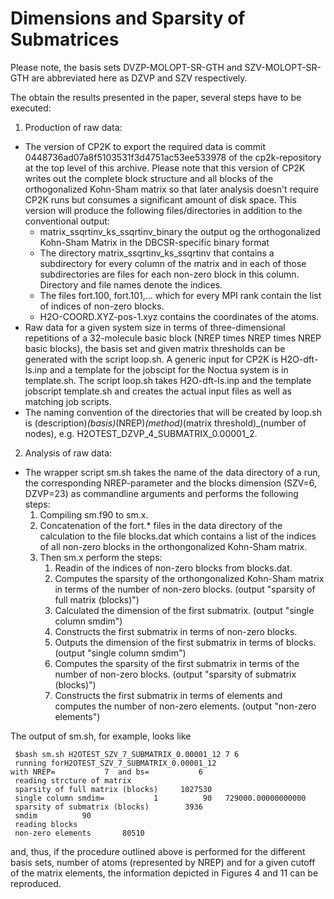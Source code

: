 # Dimensions and Sparsity of Submatrices

Please note, the basis sets DVZP-MOLOPT-SR-GTH and SZV-MOLOPT-SR-GTH are abbreviated here as DZVP and SZV respectively.

The obtain the results presented in the paper, several steps have to be executed:

1. Production of raw data:
  * The version of CP2K to export the required data is commit 0448736ad07a8f5103531f3d4751ac53ee533978 of the cp2k-repository at the top level of this archive. Please note that this version of CP2K writes out the complete block structure and all blocks of the orthogonalized Kohn-Sham matrix so that later analysis doesn't require CP2K runs but consumes a significant amount of disk space. This version will produce the following files/directories in addition to the conventional output:
     * matrix_ssqrtinv_ks_ssqrtinv_binary the output og the orthogonalized Kohn-Sham Matrix in the DBCSR-specific binary format 
     * The directory matrix_ssqrtinv_ks_ssqrtinv that contains a subdirectory for every column of the matrix and in each of those subdirectories are files for each non-zero block in this column. Directory and file names denote the indices.
     * The files fort.100, fort.101,... which for every MPI rank contain the list of indices of non-zero blocks.
     * H2O-COORD.XYZ-pos-1.xyz contains the coordinates of the atoms.
  * Raw data for a given system size in terms of three-dimensional repetitions of a 32-molecule basic block (NREP times NREP times NREP basic blocks), the basis set and given matrix thresholds can be generated with the script loop.sh. A generic input for CP2K is H2O-dft-ls.inp and a template for the jobscipt for the Noctua system is in template.sh. The script loop.sh takes H2O-dft-ls.inp and the template jobscript template.sh and creates the actual input files as well as matching job scripts.
  * The naming convention of the directories that will be created by loop.sh is (description)_(basis)_(NREP)_(method)_(matrix threshold)_(number of nodes), e.g. H2OTEST_DZVP_4_SUBMATRIX_0.00001_2.

2. Analysis of raw data: 
  * The wrapper script sm.sh takes the name of the data directory of a run, the corresponding NREP-parameter and the blocks dimension (SZV=6, DZVP=23) as commandline arguments and performs the following steps:
     1. Compiling sm.f90 to sm.x.
     2. Concatenation of the fort.* files in the data directory of the calculation to the file blocks.dat which contains a list of the indices of all non-zero blocks in the orthongonalized Kohn-Sham matrix.
     3. Then sm.x perform the steps:
        1. Readin of the indices of non-zero blocks from blocks.dat.
        2. Computes the sparsity of the orthongonalized Kohn-Sham matrix in terms of the number of non-zero blocks. (output "sparsity of full matrix (blocks)")
        3. Calculated the dimension of the first submatrix. (output "single column smdim")
        4. Constructs the first submatrix in terms of non-zero blocks.
        5. Outputs the dimension of the first submatrix in terms of blocks. (output "single column smdim")
        6. Computes the sparsity of the first submatrix in terms of the number of non-zero blocks. (output "sparsity of submatrix (blocks)")
        7. Constructs the first submatrix in terms of elements and computes the number of non-zero elements. (output "non-zero elements")

The output of sm.sh, for example, looks like
```
 $bash sm.sh H2OTEST_SZV_7_SUBMATRIX_0.00001_12 7 6
 running forH2OTEST_SZV_7_SUBMATRIX_0.00001_12                                                                  with NREP=           7  and bs=           6
 reading strcture of matrix
 sparsity of full matrix (blocks)     1027530
 single column smdim=           1          90   729000.00000000000     
 sparsity of submatrix (blocks)        3936
 smdim          90
 reading blocks
 non-zero elements       80510   
```
and, thus, if the procedure outlined above is performed for the different basis sets, number of atoms (represented by NREP) and for a given cutoff of the matrix elements, the information depicted in Figures 4 and 11 can be reproduced.
